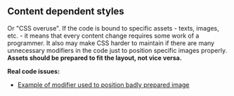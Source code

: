 ## Content dependent styles

Or "CSS overuse". If the code is bound to specific assets - texts, images, etc. - it means that every
content change requires some work of a programmer. It also may make CSS harder to maintain
if there are many unnecessary modifiers in the code just to position specific images properly.
**Assets should be prepared to fit the layout, not vice versa.**

**Real code issues:**
- [Example of modifier used to position badly prepared image](https://github.com/syzygypl/nutricia-platform/commit/ae401f7a741a5fc367889af911b07f3eb9f7c61f#diff-7e086921787caf16870fd55ae3caa3a9L191)
